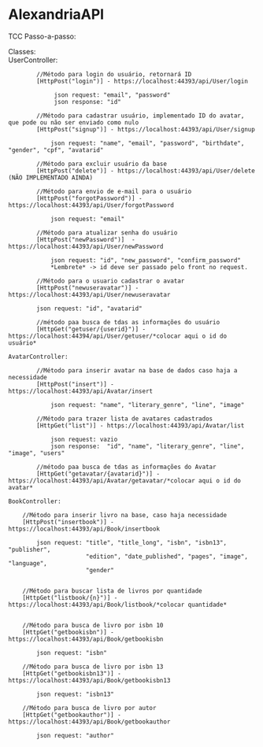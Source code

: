 # AlexandriaAPI
TCC
Passo-a-passo:

 Classes:	
	UserController:			

			//Método para login do usuário, retornará ID
 			[HttpPost("login")] - https://localhost:44393/api/User/login
			
 				 json request: "email", "password"
				 json response: "id"

			//Método para cadastrar usuário, implementado ID do avatar, que pode ou não ser enviado como nulo 
 			[HttpPost("signup")] - https://localhost:44393/api/User/signup	
			
 				json request: "name", "email", "password", "birthdate", "gender", "cpf", "avatarid"

			//Método para excluir usuário da base
 			[HttpPost("delete")] - https://localhost:44393/api/User/delete (NÃO IMPLEMENTADO AINDA)			

			//Método para envio de e-mail para o usuário
 			[HttpPost("forgotPassword")] - https://localhost:44393/api/User/forgotPassword				

 				json request: "email"

			//Método para atualizar senha do usuário
 			[HttpPost("newPassword")]  - https://localhost:44393/api/User/newPassword				

 				json request: "id", "new_password", "confirm_password"
				*Lembrete* -> id deve ser passado pelo front no request.
				
			//Método para o usuario cadastrar o avatar
			[HttpPost("newuseravatar")] - https://localhost:44393/api/User/newuseravatar
			
			json request: "id", "avatarid"
 
			//método paa busca de tdas as informações do usuário
			[HttpGet("getuser/{userid}")] - https://localhost:44394/api/User/getuser/*colocar aqui o id do usuário*
	
	AvatarController:
	
			//Método para inserir avatar na base de dados caso haja a necessidade 
			[HttpPost("insert")] - https://localhost:44393/api/Avatar/insert
			
				json request: "name", "literary_genre", "line", "image"
				
			//Método para trazer lista de avatares cadastrados	
			[HttpGet("list")] - https://localhost:44393/api/Avatar/list	
			
				json request: vazio
				json response:  "id", "name", "literary_genre", "line", "image", "users"
				
			//método paa busca de tdas as informações do Avatar
			[HttpGet("getavatar/{avatarid}")] - https://localhost:44393/api/Avatar/getavatar/*colocar aqui o id do avatar*
				
	BookController:

		//Método para inserir livro na base, caso haja necessidade
		[HttpPost("insertbook")] - https://localhost:44393/api/Book/insertbook
		
			json request: "title", "title_long", "isbn", "isbn13", "publisher",
						  "edition", "date_published", "pages", "image", "language",
						  "gender"


		//Método para buscar lista de livros por quantidade
		[HttpGet("listbook/{n}")] - https://localhost:44393/api/Book/listbook/*colocar quantidade*
		
		
		//Método para busca de livro por isbn 10		
		[HttpGet("getbookisbn")] - https://localhost:44393/api/Book/getbookisbn
				
			json request: "isbn"

		//Método para busca de livro por isbn 13		
		[HttpGet("getbookisbn13")] - https://localhost:44393/api/Book/getbookisbn13
				
			json request: "isbn13"

		//Método para busca de livro por autor
		[HttpGet("getbookauthor")] - https://localhost:44393/api/Book/getbookauthor
		
			json request: "author"			
				
				
